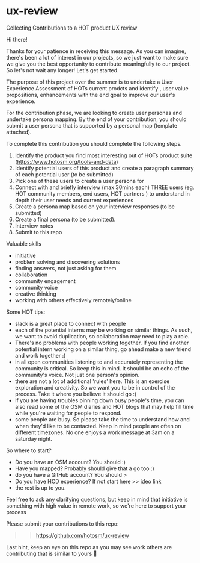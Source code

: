 # ux-review
Collecting Contributions to a HOT product UX review

Hi there! 

Thanks for your patience in receiving this message. As you can imagine, there's been a lot of interest in our projects, so we just want to make sure we give you the best opportunity to contribute meaningfully to our project. So let's not wait any longer! Let's get started. 

The purpose of this project over the summer is to undertake a User Experience Assessment of HOTs current prodcts and identify , user value propositions, enhancements with the end goal to improve our user's experience. 

For the contribution phase, we are looking to create user personas and undertake persona mapping. By the end of your contribution, you should submit a user persona that is supported by a personal map (template attached).

To complete this contribution you should complete the following steps. 

1. Identify the product you find most interesting out of HOTs product suite (https://www.hotosm.org/tools-and-data)
2. Identify potential users of this product and create a paragraph summary of each potential user (to be submitted)  
3. Pick one of these users to create a user persona for
4. Connect with and briefly interview (max 30mins each) THREE users (eg. HOT community members, end users, HOT partners ) to understand in depth their user needs and current experiences 
5. Create a persona map based on your interview responses (to be submitted)
6. Create a final persona (to be submitted).
7. Interview notes
8. Submit to this repo

Valuable skills
- initiative
- problem solving and discovering solutions 
- finding answers, not just asking for them 
- collaboration
- community engagement
- community voice
- creative thinking 
- working with others effectively remotely/online


Some HOT tips:
- slack is a great place to connect with people 
- each of the potential interns may be working on similar things. As such, we want to avoid duplication, so collaboration may need to play a role. 
- There's no problems with people working together. If you find another potential intern working on a similar thing, go ahead make a new friend and work together :) 
- in all open communities listening to and accurately representing the community is critical. So keep this in mind. It should be an echo of the community's voice. Not just one person's opinion. 
- there are not a lot of additional 'rules' here. This is an exercise exploration and creativity. So we want you to be in control of the process. Take it where you believe it should go :) 
- if you are having troubles pinning down busy people's time, you can also read some of the OSM diaries and HOT blogs that may help fill time while you're waiting for people to respond. 
- some people are busy. So please take the time to understand how and when they'd like to be contacted. Keep in mind people are often on different timezones. No one enjoys a work message at 3am on a saturday night.  

So where to start?
- Do you have an OSM account? You should :)
- Have you mapped? Probably should give that a go too :) 
- do you have a GitHub account? You should >
- Do you have HCD experience? If not start here >> ideo link 
- the rest is up to you. 

Feel free to ask any clarifying questions, but keep in mind that initiative is something with high value in remote work, so we're here to support your process

Please submit your contributions to this repo:
>> https://github.com/hotosm/ux-review 

Last hint, keep an eye on this repo as you may see work others are contributing that is similar to yours 🤔

